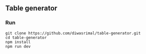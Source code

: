 ## Table generator

### Run
```console
git clone https://github.com/diwasrimal/table-generator.git
cd table-generator
npm install
npm run dev
```
